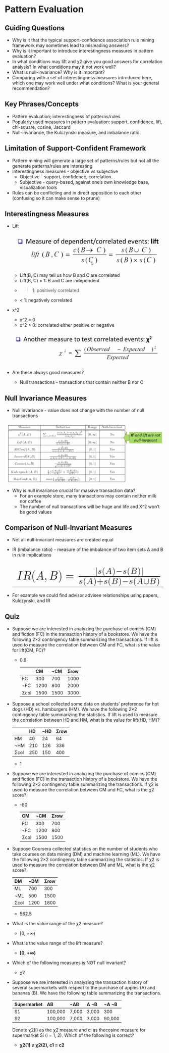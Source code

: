 # Pattern Evaluation

## Guiding Questions

- Why is it that the typical support-confidence association rule mining framework may sometimes lead to misleading answers?
- Why is it important to introduce interestingness measures in pattern evaluation?
- In what conditions may lift and χ2 give you good answers for correlation analysis? In what conditions may it not work well?
- What is null-invariance? Why is it important?
- Comparing with a set of interestingness measures introduced here, which one may work well under what conditions? What is your general recommendation?

## Key Phrases/Concepts

- Pattern evaluation; interestingness of patterns/rules
- Popularly used measures in pattern evaluation: support, confidence, lift, chi-square, cosine, Jaccard
- Null-invariance, the Kulczynski measure, and imbalance ratio

## Limitation of Support-Confident Framework

- Pattern mining will generate a large set of patterns/rules but not all the generate patterns/rules are interesting
- Interestingness measures - objective vs subjective
    - Objective - support, confidence, correlation…
    - Subjective - query-based, against one’s own knowledge base, visualization tools
- Rules can be conflicting and in direct opposition to each other (confusing so it can make sense to prune)

## Interestingness Measures

- Lift
    
    ![Untitled](Pattern%20Evaluation%2038b4121b324e410282ff5660ff51b157/Untitled.png)
    
    - Lift(B, C) may tell us how B and C are correlated
    - Lift(B, C) = 1: B and C are independent
    - > 1: positively correlated
    - < 1: negatively correlated
- x^2
    - x^2 = 0
    - x^2 > 0: correlated either positive or negative
    
    ![Untitled](Pattern%20Evaluation%2038b4121b324e410282ff5660ff51b157/Untitled%201.png)
    
- Are these always good measures?
    - Null transactions - transactions that contain neither B nor C

## Null Invariance Measures

- Null invariance - value does not change with the number of null transactions

![Untitled](Pattern%20Evaluation%2038b4121b324e410282ff5660ff51b157/Untitled%202.png)

- Why is null invariance crucial for massive transaction data?
    - For an example store, many transactions may contain neither milk nor coffee
    - The number of null transactions will be huge and life and X^2 won’t be good values

## Comparison of Null-Invariant Measures

- Not all null-invariant measures are created equal
- IR (imbalance ratio) - measure of the imbalance of two item sets A and B in rule implications
    
    ![Untitled](Pattern%20Evaluation%2038b4121b324e410282ff5660ff51b157/Untitled%203.png)
    
- For example we could find advisor advisee relationships using papers, Kulczynski, and IR

## Quiz

- Suppose we are interested in analyzing the purchase of comics (CM) and fiction (FC) in the transaction history of a bookstore. We have the following 2×2 contingency table summarizing the transactions. If lift is used to measure the correlation between CM and FC, what is the value for lift(CM, FC)?
    - 0.6
        
        
        |  | CM | ¬CM | Σrow |
        | --- | --- | --- | --- |
        | FC | 300 | 700 | 1000 |
        | ¬FC | 1200 | 800 | 2000 |
        | Σcol | 1500 | 1500 | 3000 |
- Suppose a school collected some data on students’ preference for hot dogs (HD) vs. hamburgers (HM). We have the following 2×2 contingency table summarizing the statistics. If lift is used to measure the correlation between HD and HM, what is the value for lift(HD, HM)?
    
    
    |  | HD | ¬HD | Σrow |
    | --- | --- | --- | --- |
    | HM | 40 | 24 | 64 |
    | ¬HM | 210 | 126 | 336 |
    | Σcol | 250 | 150 | 400 |
    - 1
- Suppose we are interested in analyzing the purchase of comics (CM) and fiction (FC) in the transaction history of a bookstore. We have the following 2×2 contingency table summarizing the transactions. If χ2 is used to measure the correlation between CM and FC, what is the χ2 score?
    - -80
        
        
        | CM | ¬CM | Σrow |
        | --- | --- | --- |
        | FC | 300 | 700 |
        | ¬FC | 1200 | 800 |
        | Σcol | 1500 | 1500 |
- Suppose Coursera collected statistics on the number of students who take courses on data mining (DM) and machine learning (ML). We have the following 2×2 contingency table summarizing the statistics. If χ2 is used to measure the correlation between DM and ML, what is the χ2 score?
    
    
    | DM | ¬DM | Σrow |
    | --- | --- | --- |
    | ML | 700 | 300 |
    | ¬ML | 500 | 1500 |
    | Σcol | 1200 | 1800 |
    - 562.5
- What is the value range of the χ2 measure?
    - [0, +∞)
- What is the value range of the lift measure?
    - **[0, +∞)**
- Which of the following measures is NOT null invariant?
    - χ2
- Suppose we are interested in analyzing the transaction history of several supermarkets with respect to the purchase of apples (A) and bananas (B). We have the following table summarizing the transactions.
    
    
    | Supermarket | AB | ¬AB | A ¬B | ¬A ¬B |
    | --- | --- | --- | --- | --- |
    | S1 | 100,000 | 7,000 | 3,000 | 300 |
    | S2 | 100,000 | 7,000 | 3,000 | 90,000 |
    
    Denote χ2(i) as the χ2 measure and ci as thecosine measure for supermarket Si (i = 1, 2). Which of the following is correct?
    
    - **χ2(1) ≠ χ2(2), c1 = c2**